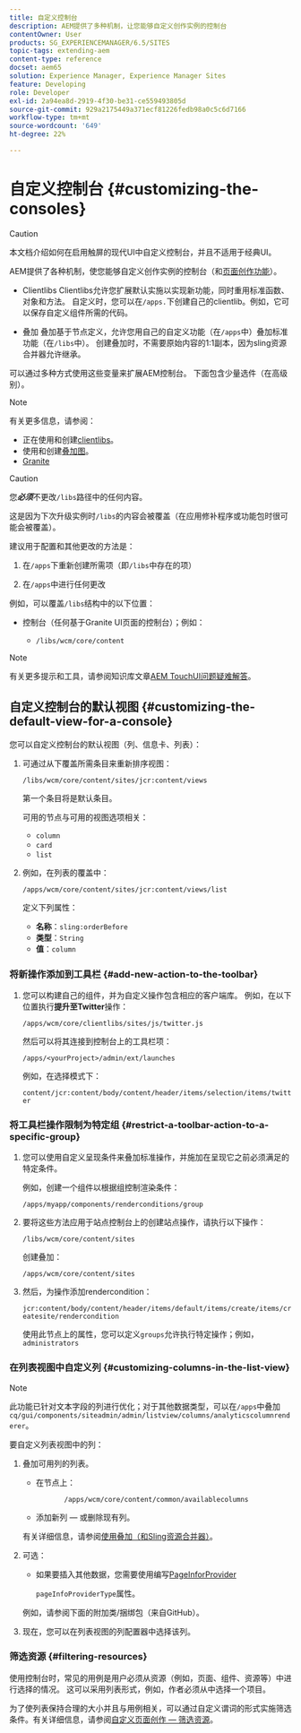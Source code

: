 ```yaml
---
title: 自定义控制台
description: AEM提供了多种机制，让您能够自定义创作实例的控制台
contentOwner: User
products: SG_EXPERIENCEMANAGER/6.5/SITES
topic-tags: extending-aem
content-type: reference
docset: aem65
solution: Experience Manager, Experience Manager Sites
feature: Developing
role: Developer
exl-id: 2a94ea8d-2919-4f30-be31-ce559493805d
source-git-commit: 929a2175449a371ecf81226fedb98a0c5c6d7166
workflow-type: tm+mt
source-wordcount: '649'
ht-degree: 22%

---
```


# 自定义控制台 {#customizing-the-consoles}

>[!CAUTION]
>
>本文档介绍如何在启用触屏的现代UI中自定义控制台，并且不适用于经典UI。

AEM提供了各种机制，使您能够自定义创作实例的控制台（和[页面创作功能](/help/sites-developing/customizing-page-authoring-touch.md)）。

* Clientlibs
Clientlibs允许您扩展默认实施以实现新功能，同时重用标准函数、对象和方法。 自定义时，您可以在`/apps.`下创建自己的clientlib。例如，它可以保存自定义组件所需的代码。

* 叠加
叠加基于节点定义，允许您用自己的自定义功能（在`/apps`中）叠加标准功能（在`/libs`中）。 创建叠加时，不需要原始内容的1:1副本，因为sling资源合并器允许继承。

可以通过多种方式使用这些变量来扩展AEM控制台。 下面包含少量选件（在高级别）。

>[!NOTE]
>
>有关更多信息，请参阅：
>
>* 正在使用和创建[clientlibs](/help/sites-developing/clientlibs.md)。
>* 使用和创建[叠加图](/help/sites-developing/overlays.md)。
>* [Granite](https://developer.adobe.com/experience-manager/reference-materials/6-5/granite-ui/api/index.html)
>


>[!CAUTION]
>
>您&#x200B;***必须***&#x200B;不更改`/libs`路径中的任何内容。
>
>这是因为下次升级实例时`/libs`的内容会被覆盖（在应用修补程序或功能包时很可能会被覆盖）。
>
>建议用于配置和其他更改的方法是：
>
>1. 在`/apps`下重新创建所需项（即`/libs`中存在的项）
>
>1. 在`/apps`中进行任何更改
>

例如，可以覆盖`/libs`结构中的以下位置：

* 控制台（任何基于Granite UI页面的控制台）；例如：

   * `/libs/wcm/core/content`

>[!NOTE]
>
>有关更多提示和工具，请参阅知识库文章[AEM TouchUI问题疑难解答](https://experienceleague.adobe.com/en/docs/experience-cloud-kcs/kbarticles/ka-16935)。

## 自定义控制台的默认视图 {#customizing-the-default-view-for-a-console}

您可以自定义控制台的默认视图（列、信息卡、列表）：

1. 可通过从下覆盖所需条目来重新排序视图：

   `/libs/wcm/core/content/sites/jcr:content/views`

   第一个条目将是默认条目。

   可用的节点与可用的视图选项相关：

   * `column`
   * `card`
   * `list`

1. 例如，在列表的覆盖中：

   `/apps/wcm/core/content/sites/jcr:content/views/list`

   定义下列属性：

   * **名称**：`sling:orderBefore`
   * **类型**：`String`
   * **值**：`column`

### 将新操作添加到工具栏 {#add-new-action-to-the-toolbar}

1. 您可以构建自己的组件，并为自定义操作包含相应的客户端库。 例如，在以下位置执行&#x200B;**提升至Twitter**&#x200B;操作：

   `/apps/wcm/core/clientlibs/sites/js/twitter.js`

   然后可以将其连接到控制台上的工具栏项：

   `/apps/<yourProject>/admin/ext/launches`

   例如，在选择模式下：

   `content/jcr:content/body/content/header/items/selection/items/twitter`

### 将工具栏操作限制为特定组 {#restrict-a-toolbar-action-to-a-specific-group}

1. 您可以使用自定义呈现条件来叠加标准操作，并施加在呈现它之前必须满足的特定条件。

   例如，创建一个组件以根据组控制渲染条件：

   `/apps/myapp/components/renderconditions/group`

1. 要将这些方法应用于站点控制台上的创建站点操作，请执行以下操作：

   `/libs/wcm/core/content/sites`

   创建叠加：

   `/apps/wcm/core/content/sites`

1. 然后，为操作添加rendercondition：

   `jcr:content/body/content/header/items/default/items/create/items/createsite/rendercondition`

   使用此节点上的属性，您可以定义`groups`允许执行特定操作；例如，`administrators`

### 在列表视图中自定义列 {#customizing-columns-in-the-list-view}

>[!NOTE]
>
>此功能已针对文本字段的列进行优化；对于其他数据类型，可以在`/apps`中叠加`cq/gui/components/siteadmin/admin/listview/columns/analyticscolumnrenderer`。

要自定义列表视图中的列：

1. 叠加可用列的列表。

   * 在节点上：

     ```
            /apps/wcm/core/content/common/availablecolumns
     ```

   * 添加新列 — 或删除现有列。

   有关详细信息，请参阅[使用叠加（和Sling资源合并器）](/help/sites-developing/overlays.md)。

1. 可选：

   * 如果要插入其他数据，您需要使用编写[PageInforProvider](https://developer.adobe.com/experience-manager/reference-materials/6-5-lts/javadoc/com/day/cq/wcm/api/PageInfoProvider.html)

     `pageInfoProviderType`属性。

   例如，请参阅下面的附加类/捆绑包（来自GitHub）。

1. 现在，您可以在列表视图的列配置器中选择该列。

### 筛选资源 {#filtering-resources}

使用控制台时，常见的用例是用户必须从资源（例如，页面、组件、资源等）中进行选择的情况。 这可以采用列表形式，例如，作者必须从中选择一个项目。

为了使列表保持合理的大小并且与用例相关，可以通过自定义谓词的形式实施筛选条件。有关详细信息，请参阅[自定义页面创作 — 筛选资源](/help/sites-developing/customizing-page-authoring-touch.md#filtering-resources)。
